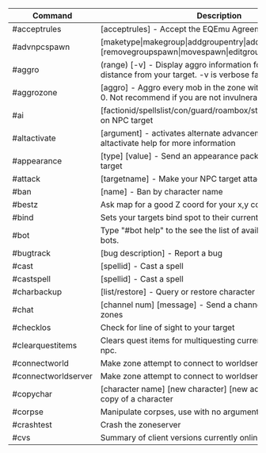 |Command|Description|
|-------|-----------|
|#acceptrules|[acceptrules] - Accept the EQEmu Agreement|
|#advnpcspawn|[maketype&#124;makegroup&#124;addgroupentry&#124;addgroupspawn][removegroupspawn&#124;movespawn&#124;editgroupbox&#124;cleargroupbox]|
|#aggro|(range) [-v] - Display aggro information for all mobs 'range' distance from your target. -v is verbose faction info.|
|#aggrozone|[aggro] - Aggro every mob in the zone with X aggro. Default is 0. Not recommend if you are not invulnerable.|
|#ai|[factionid/spellslist/con/guard/roambox/stop/start] - Modify AI on NPC target|
|#altactivate|[argument] - activates alternate advancement abilities, use altactivate help for more information|
|#appearance|[type] [value] - Send an appearance packet for you or your target|
|#attack|[targetname] - Make your NPC target attack targetname|
|#ban|[name] - Ban by character name|
|#bestz|Ask map for a good Z coord for your x,y coords.|
|#bind|Sets your targets bind spot to their current location|
|#bot|Type "#bot help" to the see the list of available commands for bots.|
|#bugtrack|[bug description] - Report a bug|
|#cast|[spellid] - Cast a spell|
|#castspell|[spellid] - Cast a spell|
|#charbackup|[list/restore] - Query or restore character backups|
|#chat|[channel num] [message] - Send a channel message to all zones|
|#checklos|Check for line of sight to your target|
|#clearquestitems|Clears quest items for multiquesting currently on the target npc.|
|#connectworld|Make zone attempt to connect to worldserver|
|#connectworldserver|Make zone attempt to connect to worldserver|
|#copychar|[character name] [new character] [new account id] - Create a copy of a character|
|#corpse|Manipulate corpses, use with no arguments for help|
|#crashtest|Crash the zoneserver|
|#cvs|Summary of client versions currently online.|
